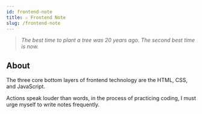 ```yaml
---
id: frontend-note
title: ⚔️ Frontend Note
slug: /frontend-note
---
```


> _The best time to plant a tree was 20 years ago. The second best time is now._

## About

The three core bottom layers of frontend technology are the HTML, CSS, and JavaScript.

Actions speak louder than words, in the process of practicing coding, I must urge myself to write notes frequently.
